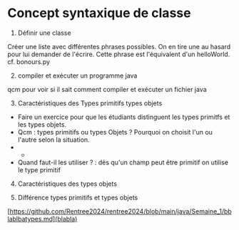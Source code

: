 # Concept syntaxique de classe

1) Définir une classe

Créer une liste avec différentes phrases possibles. On en tire une au hasard pour lui demander de l'écrire. Cette phrase est l'équivalent d'un helloWorld.
cf. bonours.py

2) compiler et exécuter un programme java

qcm pour voir si il sait comment compiler et exécuter un fichier java

3) Caractéristiques des Types primitifs types objets

- Faire un exercice pour que les étudiants distinguent les types primitfs et les types objets.
- Qcm : types primitifs ou types Objets ? Pourquoi on choisit l'un ou l'autre selon la situation.
- -
- Quand faut-il les utiliser ? :
    dès qu'un champ peut être primitif on utilise le type primitif

4) Caractéristiques des types objets
   
6) Différence types primitifs et types objets
   

[https://github.com/Rentree2024/rentree2024/blob/main/java/Semaine_1/bblablbatypes.md](blabla)

